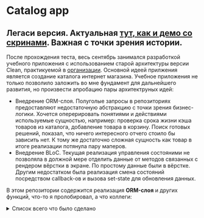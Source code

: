 # Сatalog app

## Легаси версия. Актуальная [тут, как и демо со скринами][CatalogAppBloc]. Важная с точки зрения истории.

После прохождения теста, весь сентябрь занимался разработкой учебного приложения с использованием старой архитектуры версии Clean, практикуемой в [организации][Pmobi]. Основной идеей прилжения является создание каталога интернет магазина. Учебное приложения не только позволило заложить во мне фундамент для дальнейшего развития, но произвести апробацию пары архитектруных идей: 
 - Внедрение ORM-слоя. Полуголые запросы в репозиториях предоставляют недостаточную абстракцию с точки зрения бизнес-логики. Хочется оперерировать понятиями и действиями используемые сущностью, например: проверка срока жизни кэша товаров из каталога, добавление товара в корзину. Поиск готовых решений, показал, что ничего интересного отчего стоило бы зависить нет. К тому же достаточно сложная сущность как товар в итоге реализации потянула пару маперов.
 - Внедрение BLoC. Текущая реализация управления состояними не позволяла в должной мере отделить данные от методов связанных с рендером вёрстки в экране. По простому данные были в вёрстке. Другим недостатком была реализация смена состояний посредством callback-ов и вызова set-state для обновления данных.
 
  В этом репозитории содержится реализация **ORM-слоя** и других функций, что-то я пролобировал, а что коллеги: 
  
<details>
 <summary>Список всего что было сделано</summary>
 
  1. Авторизация. Вход возможен при вводе любых строк, кроме пустых строк;
  2. В приложении сведены к минимуму резкие переходы, поэтому есть лоадеры, fade-эффект, даже для отсутвующих данных, например пуста корзина, предусмотрена соответвующая вёрсткая;
  3. Запись/чтение данных shared preferences;
  4. Заполнение данными приложение. У нас ведь каталог товаров, реализованы следующие варинты аполнения каталоа: сгенерировать полностью товары локально, с использованием API для получения строк с описанием товара, полноценное получение товаров из REST API;
  5. Изображения для товаров сначала грузились из ассетов, а потом уже из прекрасного интернета, с последующим кэшированием;
  6. Кэширование получаемого товара. Реализован упрощённый, если определённая таблица пуста, значит надо заполнить товарами и потом данные брать оттуда. По началу товары локально генерировались, а потом с сервера поступали. **Эта функция потянула за собой реализацию ORM;**
  7. Добавление в корзину товаров.
  8. Синхронизация отображаемого в корзине и БД. Если пользователь закроет приложение, то его данные не потярются. **Эта функция потянула за собой реализацию ORM;**
  9. Итоговоя сумма набранных в корзине товаров отображается на всех экранах кроме авторизации. Реализовано с помощью Stream;
  10. Диалоговые окна используются в приложении, например: добавление, удаление товаров, обработке исключени;
  11. Есть обработка Exception. В приложении реализована авторская ситема "орёл/решка" - при входе в на экран каталога после авторизации с вероятностью 50% получить диалоговое с шуточным сообщением "Сегодня не ваш день. Пробуйте завтра" или перейти на экран на кталаога. В случае неудачи можно нажать на  кнопку "Повторить";
  12. У товаров есть галлерея;
  13. У товаров есть продавец с краткой информацией;
  14. Есть смена темы;
  15. У приложения есть своя иконка;
  16. Реализован только 1 вариант вёрстки;
  17. Адаптивная вёрстка;
  18. Невозможно изменить вертикальную ориентацию. Реализован 1 вариант вёрстки - пришлось заблокировать смену ориантации, иначе бы парочка  новых багов появилась и внешний вид ухудшился бы;
  
</details>  
  
[Pmobi]:<https://pmobi.ru/>
[CatalogAppBloc]:<https://github.com/iebrosalin/mobile/tree/flutter/catalog_app/bloc>
